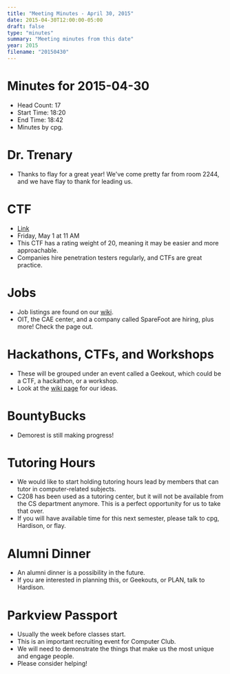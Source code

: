 ```yaml
---
title: "Meeting Minutes - April 30, 2015"
date: 2015-04-30T12:00:00-05:00
draft: false
type: "minutes"
summary: "Meeting minutes from this date"
year: 2015
filename: "20150430"
---
```


# Minutes for 2015-04-30

- Head Count: 17
- Start Time: 18:20
- End Time: 18:42
- Minutes by cpg.

# Dr. Trenary

- Thanks to flay for a great year! We've come pretty far from room 2244, and we have flay to thank for leading us.

# CTF

- [Link](http://2015.volgactf.ru)
- Friday, May 1 at 11 AM
- This CTF has a rating weight of 20, meaning it may be easier and more approachable.
- Companies hire penetration testers regularly, and CTFs are great practice.

# Jobs

- Job listings are found on our [wiki](https://cclub.cs.wmich.edu/wiki/Jobs).
- OIT, the CAE center, and a company called SpareFoot are hiring, plus more! Check the page out.

# Hackathons, CTFs, and Workshops

- These will be grouped under an event called a Geekout, which could be a CTF, a hackathon, or a workshop.
- Look at the [wiki page](https://cclub.cs.wmich.edu/wiki/2015_Hackathon_and_Workshop_Series) for our ideas.

# BountyBucks

- Demorest is still making progress!

# Tutoring Hours

- We would like to start holding tutoring hours lead by members that can tutor in computer-related subjects.
- C208 has been used as a tutoring center, but it will not be available from the CS department anymore. This is a perfect opportunity for us to take that over.
- If you will have available time for this next semester, please talk to cpg, Hardison, or flay.

# Alumni Dinner

- An alumni dinner is a possibility in the future.
- If you are interested in planning this, or Geekouts, or PLAN, talk to Hardison.

# Parkview Passport

- Usually the week before classes start.
- This is an important recruiting event for Computer Club.
- We will need to demonstrate the things that make us the most unique and engage people.
- Please consider helping!
